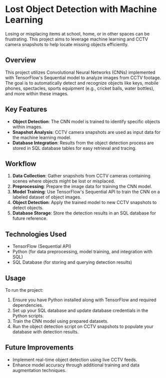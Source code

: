 # Lost Object Detection with Machine Learning

Losing or misplacing items at school, home, or in other spaces can be frustrating. This project aims to leverage machine learning and CCTV camera snapshots to help locate missing objects efficiently.

## Overview

This project utilizes Convolutional Neural Networks (CNNs) implemented with TensorFlow's Sequential model to analyze images from CCTV footage. The goal is to automatically detect and recognize objects like keys, mobile phones, spectacles, sports equipment (e.g., cricket balls, water bottles), and more within these images.

## Key Features

- **Object Detection**: The CNN model is trained to identify specific objects within images.
- **Snapshot Analysis**: CCTV camera snapshots are used as input data for the machine learning model.
- **Database Integration**: Results from the object detection process are stored in SQL database tables for easy retrieval and tracing.

## Workflow

1. **Data Collection**: Gather snapshots from CCTV cameras containing scenes where objects might be lost or misplaced.
2. **Preprocessing**: Prepare the image data for training the CNN model.
3. **Model Training**: Use TensorFlow's Sequential API to train the CNN on a labeled dataset of object images.
4. **Object Detection**: Apply the trained model to new CCTV snapshots to detect objects.
5. **Database Storage**: Store the detection results in an SQL database for future reference.

## Technologies Used

- TensorFlow (Sequential API)
- Python (for data preprocessing, model training, and integration with SQL)
- SQL Database (for storing and querying detection results)

## Usage

To run the project:

1. Ensure you have Python installed along with TensorFlow and required dependencies.
2. Set up your SQL database and update database credentials in the Python scripts.
3. Train the CNN model using prepared datasets.
4. Run the object detection script on CCTV snapshots to populate your database with detection results.

## Future Improvements

- Implement real-time object detection using live CCTV feeds.
- Enhance model accuracy through additional training and data augmentation techniques.
